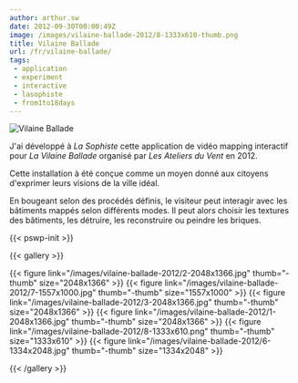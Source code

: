 ```yaml
---
author: arthur.sw
date: 2012-09-30T00:00:49Z
image: /images/vilaine-ballade-2012/8-1333x610-thumb.png
title: Vilaine Ballade
url: /fr/vilaine-ballade/
tags:
 - application
 - experiment
 - interactive
 - lasophiste
 - from1to18days
---
```


![Vilaine Ballade](/images/vilaine-ballade-2012/8-1333x610.png)

J'ai développé à *La Sophiste* cette application de vidéo mapping interactif pour *La Vilaine Ballade* organisé par *Les Ateliers du Vent* en 2012.

Cette installation à été conçue comme un moyen donné aux citoyens d'exprimer leurs visions de la ville idéal.

En bougeant selon des procédés définis, le visiteur peut interagir avec les bâtiments mappés selon différents modes. Il peut alors choisir les textures des bâtiments, les détruire, les reconstruire ou peindre les briques.

{{< pswp-init >}}

{{< gallery >}}

{{< figure link="/images/vilaine-ballade-2012/2-2048x1366.jpg" thumb="-thumb" size="2048x1366" >}}
{{< figure link="/images/vilaine-ballade-2012/7-1557x1000.jpg" thumb="-thumb" size="1557x1000" >}}
{{< figure link="/images/vilaine-ballade-2012/3-2048x1366.jpg" thumb="-thumb" size="2048x1366" >}}
{{< figure link="/images/vilaine-ballade-2012/1-2048x1366.jpg" thumb="-thumb" size="2048x1366" >}}
{{< figure link="/images/vilaine-ballade-2012/8-1333x610.png" thumb="-thumb" size="1333x610" >}}
{{< figure link="/images/vilaine-ballade-2012/6-1334x2048.jpg" thumb="-thumb" size="1334x2048" >}}

{{< /gallery >}}

